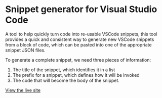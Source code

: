 # Snippet generator for Visual Studio Code

A tool to help quickly turn code into re-usable VSCode snippets, this tool provides a quick and consistent way to generate new VSCode snippets from a block of code, which can be pasted into one of the appropriate snippet JSON files.

To generate a complete snippet, we need three pieces of information:

1. The title of the snippet, which identifies it in a list
2. The prefix for a snippet, which defines how it will be invoked
3. The code that will become the body of the snippet.

[View the live site](https://lewishowles.github.io/vscode-snippet-generator/)
